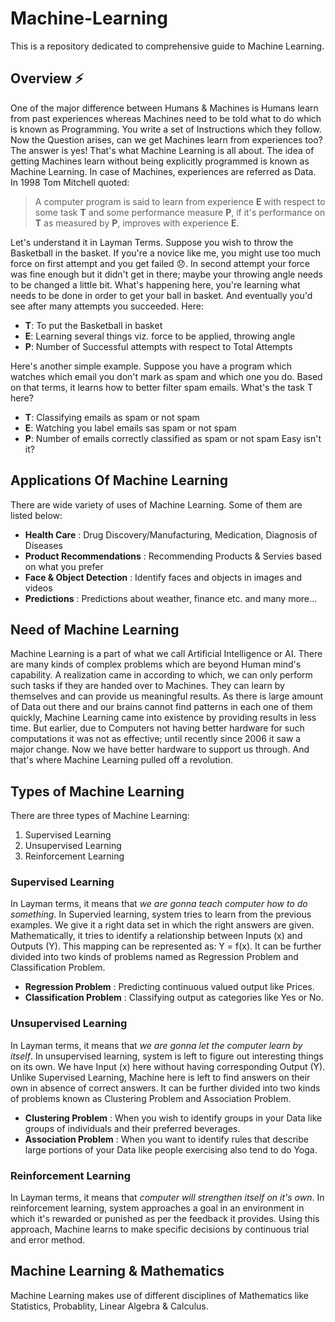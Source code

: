 # Machine-Learning
This is a repository dedicated to comprehensive guide to Machine Learning.

## Overview :zap:
One of the major difference between Humans & Machines is Humans learn from past experiences whereas Machines need to be told what to do which is known as Programming. You write a set of Instructions which they follow. Now the Question arises, can we get Machines learn from experiences too? The answer is yes! That's what Machine Learning is all about. The idea of getting Machines learn without being explicitly programmed is known as Machine Learning. In case of Machines, experiences are referred as Data.
In 1998 Tom Mitchell quoted:
> A computer program is said to learn from experience **E** with respect to some task **T** and some performance measure **P**, if it's performance on **T** as measured by **P**, improves with experience **E**.

Let's understand it in Layman Terms. Suppose you wish to throw the Basketball in the basket. If you're a novice like me, you might use too much force on first attempt and you get failed :disappointed:. In second attempt your force was fine enough but it didn't get in there; maybe your throwing angle needs to be changed a little bit. What's happening here, you're learning what needs to be done in order to get your ball in basket. And eventually you'd see after many attempts you succeeded. Here:

- **T**: To put the Basketball in basket
- **E**: Learning several things viz. force to be applied, throwing angle
- **P**: Number of Successful attempts with respect to Total Attempts

Here's another simple example. Suppose you have a program which watches which email you don't mark as spam and which one you do. Based on that terms, it learns how to better filter spam emails. What's the task T here?

- **T**: Classifying emails as spam or not spam
- **E**: Watching you label emails sas spam or not spam
- **P**: Number of emails correctly classified as spam or not spam
Easy isn't it?

## Applications Of Machine Learning
There are wide variety of uses of Machine Learning. Some of them are listed below:
- **Health Care** : Drug Discovery/Manufacturing, Medication, Diagnosis of Diseases
- **Product Recommendations** : Recommending Products & Servies based on what you prefer
- **Face & Object Detection** : Identify faces and objects in images and videos
- **Predictions** : Predictions about weather, finance etc.
and many more...

## Need of Machine Learning
Machine Learning is a part of what we call Artificial Intelligence or AI. There are many kinds of complex problems which are beyond Human mind's capability. A realization came in according to which, we can only perform such tasks if they are handed over to Machines. They can learn by themselves and can provide us meaningful results. As there is large amount of Data out there and our brains cannot find patterns in each one of them quickly, Machine Learning came into existence by providing results in less time. But earlier, due to Computers not having better hardware for such computations it was not as effective; until recently since 2006 it saw a major change. Now we have better hardware to support us through. And that's where Machine Learning pulled off a revolution.

## Types of Machine Learning
There are three types of Machine Learning:
1. Supervised Learning
2. Unsupervised Learning
3. Reinforcement Learning

### Supervised Learning
In Layman terms, it means that *we are gonna teach computer how to do something*. In Supervied learning, system tries to learn from the previous examples. We give it a right data set in which the right answers are given. Mathematically, it tries to identify a relationship between Inputs (x) and Outputs (Y).
This mapping can be represented as: Y = f(x).
It can be further divided into two kinds of problems named as Regression Problem and Classification Problem.
- **Regression Problem** : Predicting continuous valued output like Prices.
- **Classification Problem** : Classifying output as categories like Yes or No.

### Unsupervised Learning
In Layman terms, it means that *we are gonna let the computer learn by itself*. In unsupervised learning, system is left to figure out interesting things on its own. We have Input (x) here without having corresponding Output (Y).
Unlike Supervised Learning, Machine here is left to find answers on their own in absence of correct answers.
It can be further divided into two kinds of problems known as Clustering Problem and Association Problem.
- **Clustering Problem** : When you wish to identify groups in your Data like groups of individuals and their preferred beverages.
- **Association Problem** : When you want to identify rules that describe large portions of your Data like people exercising also tend to do Yoga.

### Reinforcement Learning
In Layman terms, it means that *computer will strengthen itself on it's own*. In reinforcement learning, system approaches a goal in an environment in which it's rewarded or punished as per the feedback it provides. Using this approach, Machine learns to make specific decisions by continuous trial and error method.

## Machine Learning & Mathematics
Machine Learning makes use of different disciplines of Mathematics like Statistics, Probablity, Linear Algebra & Calculus.




